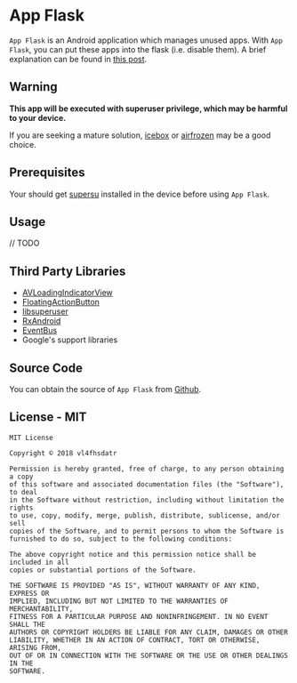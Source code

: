 # App Flask

`App Flask` is an Android application which manages unused apps. With `App Flask`, you can put these apps into the flask (i.e. disable them). A brief explanation can be found in [this post](https://android.stackexchange.com/questions/56620/enable-and-disable-system-apps-via-adb).

## Warning

**This app will be executed with superuser privilege, which may be harmful to your device.**

If you are seeking a mature solution, [icebox](https://www.coolapk.com/apk/com.catchingnow.icebox) or [airfrozen](https://www.coolapk.com/apk/me.yourbay.airfrozen) may be a good choice.

## Prerequisites

Your should get [supersu](https://forum.xda-developers.com/apps/supersu) installed in the device before using `App Flask`.

## Usage

// TODO

## Third Party Libraries

- [AVLoadingIndicatorView](https://github.com/81813780/AVLoadingIndicatorView)
- [FloatingActionButton](https://github.com/Clans/FloatingActionButton)
- [libsuperuser](https://github.com/Chainfire/libsuperuser)
- [RxAndroid](https://github.com/ReactiveX/RxAndroid)
- [EventBus](https://github.com/greenrobot/EventBus)
- Google's support libraries

## Source Code

You can obtain the source of `App Flask` from [Github](https://github.com/vl4fhsdatr/AppFlask).

## License - MIT
```
MIT License

Copyright © 2018 vl4fhsdatr

Permission is hereby granted, free of charge, to any person obtaining a copy
of this software and associated documentation files (the "Software"), to deal
in the Software without restriction, including without limitation the rights
to use, copy, modify, merge, publish, distribute, sublicense, and/or sell
copies of the Software, and to permit persons to whom the Software is
furnished to do so, subject to the following conditions:

The above copyright notice and this permission notice shall be included in all
copies or substantial portions of the Software.

THE SOFTWARE IS PROVIDED "AS IS", WITHOUT WARRANTY OF ANY KIND, EXPRESS OR
IMPLIED, INCLUDING BUT NOT LIMITED TO THE WARRANTIES OF MERCHANTABILITY,
FITNESS FOR A PARTICULAR PURPOSE AND NONINFRINGEMENT. IN NO EVENT SHALL THE
AUTHORS OR COPYRIGHT HOLDERS BE LIABLE FOR ANY CLAIM, DAMAGES OR OTHER
LIABILITY, WHETHER IN AN ACTION OF CONTRACT, TORT OR OTHERWISE, ARISING FROM,
OUT OF OR IN CONNECTION WITH THE SOFTWARE OR THE USE OR OTHER DEALINGS IN THE
SOFTWARE.
```
